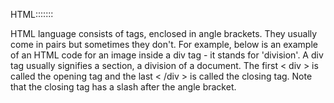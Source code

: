 HTML:::::::

HTML language consists of tags, enclosed in angle brackets. They usually come in pairs but sometimes they don't. For example, below is an example of an HTML code for an image inside a div tag - it stands for 'division'. A div tag usually signifies a section, a division of a document. The first < div > is called the opening tag and the last < /div > is called the closing tag. Note that the closing tag has a slash after the angle bracket.